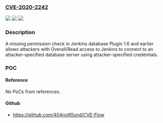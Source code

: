 ### [CVE-2020-2242](https://cve.mitre.org/cgi-bin/cvename.cgi?name=CVE-2020-2242)
![](https://img.shields.io/static/v1?label=Product&message=Jenkins%20database%20Plugin&color=blue)
![](https://img.shields.io/static/v1?label=Version&message=unspecified%3C%3D%201.6%20&color=brighgreen)
![](https://img.shields.io/static/v1?label=Vulnerability&message=n%2Fa&color=brighgreen)

### Description

A missing permission check in Jenkins database Plugin 1.6 and earlier allows attackers with Overall/Read access to Jenkins to connect to an attacker-specified database server using attacker-specified credentials.

### POC

#### Reference
No PoCs from references.

#### Github
- https://github.com/404notf0und/CVE-Flow

